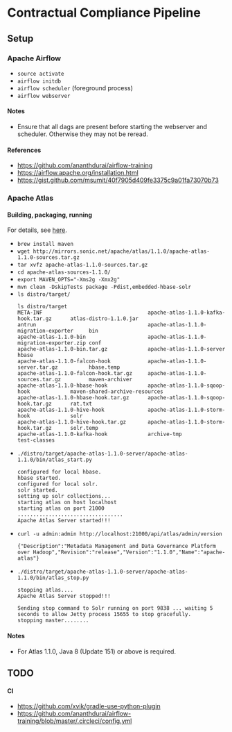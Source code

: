 # Contractual Compliance Pipeline

## Setup

### Apache Airflow

* `source activate`
* `airflow initdb`
* `airflow scheduler` (foreground process)
* `airflow webserver`

#### Notes

* Ensure that all dags are present before starting the webserver and scheduler.
  Otherwise they may not be reread.

#### References

* https://github.com/ananthdurai/airflow-training
* https://airflow.apache.org/installation.html
* https://gist.github.com/msumit/40f7905d409fe3375c9a01fa73070b73

### Apache Atlas

#### Building, packaging, running

For details, see [here](https://atlas.apache.org/InstallationSteps.html).

* `brew install maven`
* `wget http://mirrors.sonic.net/apache/atlas/1.1.0/apache-atlas-1.1.0-sources.tar.gz`
* `tar xvfz apache-atlas-1.1.0-sources.tar.gz`
* `cd apache-atlas-sources-1.1.0/`
* `export MAVEN_OPTS="-Xms2g -Xmx2g"`
* `mvn clean -DskipTests package -Pdist,embedded-hbase-solr`
* `ls distro/target/`
    ```
    ls distro/target 
    META-INF                                  apache-atlas-1.1.0-kafka-hook.tar.gz      atlas-distro-1.1.0.jar
    antrun                                    apache-atlas-1.1.0-migration-exporter     bin
    apache-atlas-1.1.0-bin                    apache-atlas-1.1.0-migration-exporter.zip conf
    apache-atlas-1.1.0-bin.tar.gz             apache-atlas-1.1.0-server                 hbase
    apache-atlas-1.1.0-falcon-hook            apache-atlas-1.1.0-server.tar.gz          hbase.temp
    apache-atlas-1.1.0-falcon-hook.tar.gz     apache-atlas-1.1.0-sources.tar.gz         maven-archiver
    apache-atlas-1.1.0-hbase-hook             apache-atlas-1.1.0-sqoop-hook             maven-shared-archive-resources
    apache-atlas-1.1.0-hbase-hook.tar.gz      apache-atlas-1.1.0-sqoop-hook.tar.gz      rat.txt
    apache-atlas-1.1.0-hive-hook              apache-atlas-1.1.0-storm-hook             solr
    apache-atlas-1.1.0-hive-hook.tar.gz       apache-atlas-1.1.0-storm-hook.tar.gz      solr.temp
    apache-atlas-1.1.0-kafka-hook             archive-tmp                               test-classes
   ```
* `./distro/target/apache-atlas-1.1.0-server/apache-atlas-1.1.0/bin/atlas_start.py`
    ```
    configured for local hbase.
    hbase started.
    configured for local solr.
    solr started.
    setting up solr collections...
    starting atlas on host localhost
    starting atlas on port 21000
    ..................................
    Apache Atlas Server started!!!
    ```
* `curl -u admin:admin http://localhost:21000/api/atlas/admin/version` 
    ```
    {"Description":"Metadata Management and Data Governance Platform over Hadoop","Revision":"release","Version":"1.1.0","Name":"apache-atlas"}
    ```
* `./distro/target/apache-atlas-1.1.0-server/apache-atlas-1.1.0/bin/atlas_stop.py`        
    ```
    stopping atlas....
    Apache Atlas Server stopped!!!
    
    Sending stop command to Solr running on port 9838 ... waiting 5 seconds to allow Jetty process 15655 to stop gracefully.
    stopping master........
    ```

#### Notes

* For Atlas 1.1.0, Java 8 (Update 151) or above is required.

## TODO

#### CI

* https://github.com/xvik/gradle-use-python-plugin
* https://github.com/ananthdurai/airflow-training/blob/master/.circleci/config.yml

